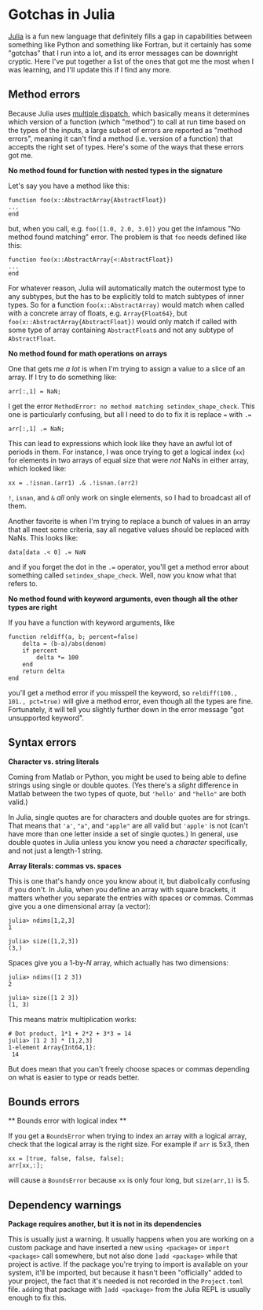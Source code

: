 # Gotchas in Julia

[Julia](https://julialang.org/) is a fun new language that definitely fills a gap in capabilities
between something like Python and something like Fortran, but it certainly has some "gotchas" that 
I run into a lot, and its error messages can be downright cryptic. Here I've put together a list
of the ones that got me the most when I was learning, and I'll update this if I find any more.

## Method errors

Because Julia uses [multiple dispatch](https://en.wikipedia.org/wiki/Multiple_dispatch), which basically
means it determines which version of a function (which "method") to call at run time based on the types
of the inputs, a large subset of errors are reported as "method errors", meaning it can't find a 
method (i.e. version of a function) that accepts the right set of types. Here's some of the ways that
these errors got me.

**No method found for function with nested types in the signature**

Let's say you have a method like this:

```
function foo(x::AbstractArray{AbstractFloat})
...
end
```

but, when you call, e.g. `foo([1.0, 2.0, 3.0])` you get the infamous "No method found matching" error. The problem is that `foo` needs defined like this:

```
function foo(x::AbstractArray{<:AbstractFloat})
...
end
```

For whatever reason, Julia will automatically match the outermost type to any subtypes, but the has to be explicitly
told to match subtypes of inner types. So for a function `foo(x::AbstractArray)` would match when called with a concrete
array of floats, e.g. `Array{Float64}`, but `foo(x::AbstractArray{AbstractFloat})` would only match if called with some
type of array containing `AbstractFloat`s and not any subtype of `AbstractFloat`.

**No method found for math operations on arrays**

One that gets me *a lot* is when I'm trying to assign a value to a slice of an array.
If I try to do something like:

```
arr[:,1] = NaN;
```

I get the error `MethodError: no method matching setindex_shape_check`. This one is 
particularly confusing, but all I need to do to fix it is replace `=` with `.=`

```
arr[:,1] .= NaN;
```

This can lead to expressions which look like they have an awful lot of periods in them. 
For instance, I was once trying to get a logical index (`xx`) for elements in two arrays
of equal size that were *not* NaNs in either array, which looked like:

```
xx = .!isnan.(arr1) .& .!isnan.(arr2)
```

`!`, `isnan`, and `&` *all* only work on single elements, so I had to broadcast all of
them.

Another favorite is when I'm trying to replace a bunch of values in an array that all
meet some criteria, say all negative values should be replaced with NaNs. This looks
like:

```
data[data .< 0] .= NaN
```

and if you forget the dot in the `.=` operator, you'll get a method error about something
called `setindex_shape_check`. Well, now you know what that refers to.

**No method found with keyword arguments, even though all the other types are right**

If you have a function with keyword arguments, like

```
function reldiff(a, b; percent=false)
    delta = (b-a)/abs(denom)
    if percent
        delta *= 100
    end
    return delta
end
```

you'll get a method error if you misspell the keyword, so `reldiff(100., 101., pct=true)` 
will give a method error, even though all the types are fine. Fortunately, it will tell
you slightly further down in the error message "got unsupported keyword".

## Syntax errors

**Character vs. string literals**

Coming from Matlab or Python, you might be used to being able to define strings using
single or double quotes. (Yes there's a *slight* difference in Matlab between the two
types of quote, but `'hello'` and `"hello"` are both valid.)

In Julia, single quotes are for characters and double quotes are for strings. That means
that `'a'`, `"a"`, and `"apple"` are all valid but `'apple'` is not (can't have more than
one letter inside a set of single quotes.) In general, use double quotes in Julia unless
you know you need a *character* specifically, and not just a length-1 string.

**Array literals: commas vs. spaces**

This is one that's handy once you know about it, but diabolically confusing if you don't.
In Julia, when you define an array with square brackets, it matters whether you separate
the entries with spaces or commas. Commas give you a one dimensional array (a vector):

```
julia> ndims[1,2,3]
1

julia> size([1,2,3])
(3,)
```

Spaces give you a 1-by-*N* array, which actually has two dimensions:

```
julia> ndims([1 2 3])
2

julia> size([1 2 3])
(1, 3)
```

This means matrix multiplication works:

```
# Dot product, 1*1 + 2*2 + 3*3 = 14
julia> [1 2 3] * [1,2,3]
1-element Array{Int64,1}:
 14
```

But does mean that you can't freely choose spaces or commas depending on what
is easier to type or reads better.

## Bounds errors

** Bounds error with logical index **

If you get a `BoundsError` when trying to index an array with a logical array, check 
that the logical array is the right size. For example if `arr` is 5x3, then

```
xx = [true, false, false, false];
arr[xx,:];
```

will cause a `BoundsError` because `xx` is only four long, but `size(arr,1)` is 5.

## Dependency warnings 

**Package requires another, but it is not in its dependencies**

This is usually just a warning. It usually happens when you are working on a custom 
package and have inserted a new `using <package>` or `import <package>`  call somewhere,
but not also done `]add <package>` while that project is active. If the package you're
trying to import is available on your system, it'll be imported, but because it hasn't
been "officially" added to your project, the fact that it's needed is not recorded in the
`Project.toml` file. `add`ing that package with `]add <package>` from the Julia REPL is
usually enough to fix this.